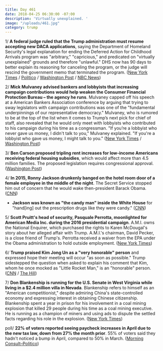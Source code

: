 ```yaml
---
title: Day 461
date: 2018-04-25 06:30:00 -07:00
description: 'Virtually unexplained. '
image: "/uploads/461.jpg"
category: trump
---
```


1/ **A federal judge ruled that the Trump administration must resume accepting new DACA applications**, saying the Department of Homeland Security's legal explanation for ending the Deferred Action for Childhood Arrivals program was "arbitrary," "capricious," and predicated on "virtually unexplained" grounds and therefore "unlawful." DHS now has 90 days to better explain its reasoning for canceling the program, or the judge will rescind the government memo that terminated the program. ([New York Times](https://www.nytimes.com/2018/04/24/us/daca-dreamers-trump.html) / [Politico](https://www.politico.com/story/2018/04/24/third-judge-rules-against-trump-daca-550092) / [Washington Post](https://www.washingtonpost.com/local/immigration/2018/04/24/cfb41578-4816-11e8-8b5a-3b1697adcc2a_story.html) / [NBC News](https://www.nbcnews.com/storyline/immigration-reform/third-federal-judge-issues-strongest-order-yet-backing-daca-n868866))

2/ **Mick Mulvaney advised bankers and lobbyists that increasing campaign contributions would help weaken the Consumer Financial Protection Bureau – the agency he runs**. Mulvaney capped off his speech at a American Bankers Association conference by arguing that trying to sway legislators with campaign contributions was one of the "fundamental underpinnings of our representative democracy." Mulvaney, who is rumored to be at the top of the list when it comes to Trump’s next pick for chief of staff, also revealed that he would only meet with lobbyists who contributed to his campaign during his time as a congressman. "If you’re a lobbyist who never gave us money, I didn't talk to you," Mulvaney explained. "If you're a lobbyist who gave us money, I might talk to you." ([New York Times](https://www.nytimes.com/2018/04/24/us/mulvaney-consumer-financial-protection-bureau.html) / [Washington Post](https://www.washingtonpost.com/news/the-fix/wp/2018/04/25/trumps-rumored-next-chief-of-staff-mick-mulvaney-admits-to-selling-access-a-congressman/?noredirect=on&utm_term=.f12a74bd4d8b))

3/ **Ben Carson proposed tripling rent increases for low-income Americans receiving federal housing subsidies**, which would affect more than 4.5 million families. The proposed legislation requires congressional approval. ([Washington Post](https://www.washingtonpost.com/news/wonk/wp/2018/04/25/hud-secretary-ben-carson-to-propose-rent-increases-for-low-income-americans-receiving-federal-housing-subsidies/))

4/ **In 2015, Ronny Jackson drunkenly banged on the hotel room door of a female employee in the middle of the night**. The Secret Service stopped him out of concern that he would wake then-president Barack Obama. ([CNN](https://www.cnn.com/2018/04/24/politics/ronny-jackson-door-allegations/index.html))

* **Jackson was known as "the candy man" inside the White House** for "hand\[ing\] out the prescription drugs like they were candy." ([CNN](https://www.cnn.com/2018/04/24/politics/tester-va-ronny-jackson/index.html))

5/ **Scott Pruitt's head of security, Pasquale Perrotta, moonlighted for American Media Inc. during the 2016 presidential campaign**. A.M.I. owns the National Enquirer, which purchased the rights to Karen McDougal's story about her alleged affair with Trump. A.M.I.'s chairman, David Pecker, is a close friend of Trump's. Perrotta received a waiver from the EPA under the Obama administration to hold outside employment. ([New York Times](https://www.nytimes.com/2018/04/24/us/pasquale-perrotta-epa-american-media.html))

6/ **Trump praised Kim Jong Un as a "very honorable" person** and expressed hope their meeting will occur "as soon as possible." Trump sidestepped the question when asked to explain his comment that Kim, whom he once mocked as "Little Rocket Man," is an "honorable" person. ([CNN](https://www.cnn.com/2018/04/24/politics/trump-kim-jong-un-honorable/index.html) / [The Hill](http://thehill.com/homenews/administration/384600-trump-calls-kim-jong-un-very-honorable))

7/ **Don Blankenship is running for the U.S. Senate in West Virginia while living in a $2.4 million villa in Nevada**. Blankenship refers to himself as an "American competitionist," despite admiring China's state-controlled economy and expressing interest in obtaining Chinese citizenship. Blankenship spent a year in prison for his involvement in a coal mining explosion that killed 29 people during his time as a coal mining executive. He is running as a champion of miners and using ads to dispute the settled facts regarding his role in the explosion. ([New York Times](https://www.nytimes.com/2018/04/25/us/politics/don-blankenship-china-west-virginia.html))

poll/ **22% of voters reported seeing paycheck increases in April due to the new tax law, down from 27% the month prior**. 55% of voters said they hadn't noticed a bump in April, compared to 50% in March. ([Morning Consult–Politico](https://morningconsult.com/wp-content/uploads/2018/04/180434_crosstabs_POLITICO_v1_DK.pdf))